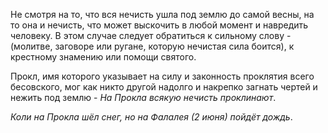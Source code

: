 Не смотря на то, что вся нечисть ушла под землю до самой весны, на то она и нечисть, что может выскочить в любой момент и навредить человеку. В этом случае следует обратиться к сильному слову - (молитве, заговоре или ругане, которую нечистая сила боится), к крестному знамению или помощи святого.

Прокл, имя которого указывает на силу и законность проклятия всего бесовского, мог как никто другой надолго и накрепко загнать чертей и нежить под землю - _На Прокла всякую нечисть проклинают_.

_Коли на Прокла шёл снег, но на Фалалея (2 июня) пойдёт дождь_.